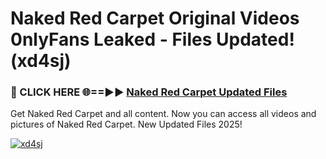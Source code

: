 # Naked Red Carpet Original Videos 0nlyFans Leaked - Files Updated! (xd4sj)

<h3>🔴 CLICK HERE 🌐==►► <a href="https://tinyurl.com/yckcrads" rel="nofollow">Naked Red Carpet Updated Files</a></h3>

Get Naked Red Carpet and all content. Now you can access all videos and pictures of Naked Red Carpet. New Updated Files 2025!

[![xd4sj](https://i.imgur.com/hpKpOFt.gif)](https://tinyurl.com/yckcrads)

